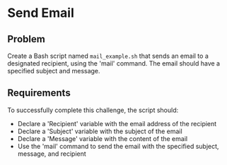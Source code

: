 # Send Email

## Problem

Create a Bash script named `mail_example.sh` that sends an email to a designated recipient, using the 'mail' command. The email should have a specified subject and message.

## Requirements

To successfully complete this challenge, the script should:

* Declare a 'Recipient' variable with the email address of the recipient
* Declare a 'Subject' variable with the subject of the email
* Declare a 'Message' variable with the content of the email
* Use the 'mail' command to send the email with the specified subject, message, and recipient

